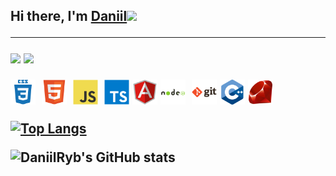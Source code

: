 <h2 align="left">Hi there, I'm <a href="https://vk.com/daniil_ryb">Daniil</a><img src="https://github.com/blackcater/blackcater/raw/main/images/Hi.gif" height="32"/</h2>
  
 <hr> 
  
![](https://komarev.com/ghpvc/?username=DaniilRyb&style=flat-square) ![](https://www.codewars.com/users/Daniil%20Rybakov/badges/small)
  
  <div>
<img src="https://github.com/devicons/devicon/blob/master/icons/css3/css3-plain-wordmark.svg"  title="CSS3" alt="CSS" width="40" height="40"/>&nbsp;
<img src="https://github.com/devicons/devicon/blob/master/icons/html5/html5-original.svg" title="HTML5" alt="HTML" width="40" height="40"/>&nbsp;
<img src="https://github.com/devicons/devicon/blob/master/icons/javascript/javascript-original.svg" title="JavaScript" alt="JavaScript" width="40" height="40"/>&nbsp;
<img src="https://github.com/devicons/devicon/blob/master/icons/typescript/typescript-original.svg" title="Git" **alt="Git" width="40" height="40"/>
<img src="https://github.com/devicons/devicon/blob/master/icons/angularjs/angularjs-original.svg" title="Git" **alt="Git" width="40" height="40"/>  
<img src="https://github.com/devicons/devicon/blob/master/icons/nodejs/nodejs-original-wordmark.svg" title="NodeJS" alt="NodeJS" width="40" height="40"/>&nbsp;
<img src="https://github.com/devicons/devicon/blob/master/icons/git/git-original-wordmark.svg" title="Git" **alt="Git" width="40" height="40"/>
<img src="https://github.com/devicons/devicon/blob/master/icons/cplusplus/cplusplus-original.svg" title="Git" **alt="Git" width="40" height="40"/>
<img src="https://github.com/devicons/devicon/blob/master/icons/ruby/ruby-original.svg" title="Git" **alt="Git" width="40" height="40"/>  

</div>

[![Top Langs](https://github-readme-stats.vercel.app/api/top-langs/?username=DaniilRyb&langs_count=10)](https://github.com/anuraghazra/github-readme-stats) 

![DaniilRyb's GitHub stats](https://github-readme-stats.vercel.app/api?username=DaniilRyb&show_icons=true&theme=highcontrast) 
